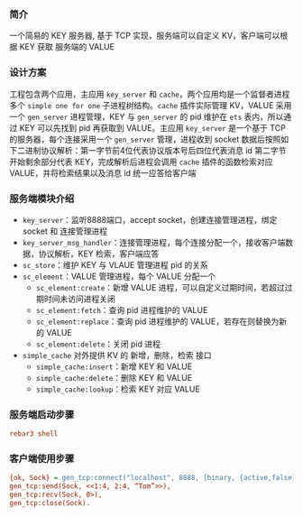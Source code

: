 ### 简介
一个简易的 KEY 服务器, 基于 TCP 实现，服务端可以自定义 KV，客户端可以根据 KEY 获取 服务端的 VALUE

### 设计方案
工程包含两个应用，主应用 `key_server` 和 `cache`，两个应用均是一个监督者进程多个 `simple one for one` 子进程树结构。`cache` 插件实际管理 KV，VALUE 采用一个 `gen_server` 进程管理，KEY 与 `gen_server` 的 pid 维护在 `ets` 表内，所以通过 KEY 可以先找到 pid 再获取到 VALUE。主应用 `key_server` 是一个基于 TCP 的服务器，每个连接采用一个 `gen_server` 管理，进程收到 socket 数据后按照如下二进制协议解析：第一字节前4位代表协议版本号后四位代表消息 id 第二字节开始剩余部分代表 KEY，完成解析后进程会调用 `cache` 插件的函数检索对应 VALUE，并将检索结果以及消息 id 统一应答给客户端

### 服务端模块介绍
- `key_server`：监听8888端口，accept socket，创建连接管理进程，绑定 socket 和 连接管理进程
- `key_server_msg_handler`：连接管理进程，每个连接分配一个，接收客户端数据，协议解析，KEY 检索，客户端应答
- `sc_store`：维护 KEY 与 VLAUE 管理进程 pid 的关系
- `sc_element`：VALUE 管理进程，每个 VALUE 分配一个
  - `sc_element:create`：新增 VALUE 进程，可以自定义过期时间，若超过过期时间未访问进程关闭
  - `sc_element:fetch`：查询 pid 进程维护的 VALUE
  - `sc_element:replace`：查询 pid 进程维护的 VALUE，若存在则替换为新的 VALUE
  - `sc_element:delete`：关闭 pid 进程
- `simple_cache` 对外提供 KV 的 新增，删除，检索 接口
  - `simple_cache:insert`：新增 KEY 和 VALUE
  - `simple_cache:delete`：删除 KEY 和 VALUE
  - `simple_cache:lookup`：检索 KEY 对应 VALUE

### 服务端启动步骤
```ini
rebar3 shell
```

### 客户端使用步骤
```ini
{ok, Sock} = gen_tcp:connect("localhost", 8888, [binary, {active,false}]),
gen_tcp:send(Sock, <<1:4, 2:4, “Tom”>>),
gen_tcp:recv(Sock, 0>),
gen_tcp:close(Sock).
```
